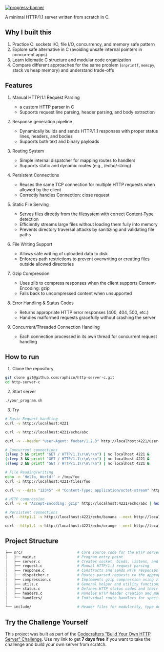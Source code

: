 [![progress-banner](https://backend.codecrafters.io/progress/http-server/e590a1ed-5581-4c50-92c3-173fc54ce8b7)](https://app.codecrafters.io/users/codecrafters-bot?r=2qF)

A minimal HTTP/1.1 server written from scratch in C.

## Why I built this

1. Practice C: sockets I/O, file I/O, concurrency, and memory safe pattern
2. Explore safe alternative in C (avoiding unsafe internal pointers in concurrent apps)
3. Learn idiomatic C structure and modular code organization
4. Compare different approaches for the same problem (`snprintf`, `memcpy`, stack vs heap memory) and understand trade-offs

## Features

1. Manual HTTP/1.1 Request Parsing

   - a custom HTTP parser in C
   - Supports request line parsing, header parsing, and body extraction

2. Response generation pipeline

   - Dynamically builds and sends HTTP/1.1 responses with proper status lines, headers, and bodies
   - Supports both text and binary payloads

3. Routing System

   - Simple internal dispatcher for mapping routes to handlers
   - Supports static and dynamic routes (e.g., /echo/:string)

4. Persistent Connections

   - Reuses the same TCP connection for multiple HTTP requests when allowed by the client
   - Correctly handles Connection: close request

5. Static File Serving

   - Serves files directly from the filesystem with correct Content-Type detection
   - Efficiently streams large files without loading them fully into memory
   - Prevents directory traversal attacks by sanitizing and validating file paths

6. File Writing Support

   - Allows safe writing of uploaded data to disk
   - Enforces path restrictions to prevent overwriting or creating files outside allowed directories

7. Gzip Compression

   - Uses zlib to compress responses when the client supports Content-Encoding: gzip
   - Falls back to uncompressed content when unsupported

8. Error Handling & Status Codes

   - Returns appropriate HTTP error responses (400, 404, 500, etc.)
   - Handles malformed requests gracefully without crashing the server

9. Concurrent/Threaded Connection Handling
   - Each connection processed in its own thread for concurrent request handling

## How to run

1. Clone the repository

```bash
git clone git@github.com:raphico/http-server-c.git
cd http-server-c
```

2. Start server

```bash
./your_program.sh
```

3. Try

```bash
# Basic Request handling
curl -v http://localhost:4221

curl -v http://localhost:4221/echo/abc

curl -v --header "User-Agent: foobar/1.2.3" http://localhost:4221/user-agent

# Concurrent connections
(sleep 3 && printf "GET / HTTP/1.1\r\n\r\n") | nc localhost 4221 &
(sleep 3 && printf "GET / HTTP/1.1\r\n\r\n") | nc localhost 4221 &
(sleep 3 && printf "GET / HTTP/1.1\r\n\r\n") | nc localhost 4221 &

# File Reading/writing
echo -n 'Hello, World!' > /tmp/foo
curl -i http://localhost:4221/files/foo

curl -v --data "12345" -H "Content-Type: application/octet-stream" http://localhost:4221/files/file_123

# HTTP compression
curl -v -H "Accept-Encoding: gzip" http://localhost:4221/echo/abc | hexdump -C

# Persistent connections
curl --http1.1 -v http://localhost:4221/echo/banana --next http://localhost:4221/user-agent -H "User-Agent: blueberry/apple-blueberry"

curl --http1.1 -v http://localhost:4221/echo/orange --next http://localhost:4221/ -H "Connection: close"
```

## Project Structure

```bash
├── src/                         # Core source code for the HTTP server
│   ├── main.c                   # Program entry point
│   ├── server.c                 # Creates socket, binds, listens, and accepts client connections
│   ├── request.c                # Manual HTTP/1.1 request parsing
│   ├── response.c               # Constructs and sends HTTP responses to clients
│   ├── dispatcher.c             # Routes parsed requests to the appropriate handler
│   ├── compression.c            # Implements gzip compression using zlib
│   ├── utils.c                  # General helper and utility functions
│   ├── status.c                 # Defines HTTP status codes and their corresponding messages
│   ├── headers.c                # Handles HTTP header creation and management
│   └── handlers/                # Individual route handlers for specific endpoints
│
└── include/                     # Header files for modularity, type definitions, and forward declarations
```

## Try the Challenge Yourself

This project was built as part of the [Codecrafters "Build Your Own HTTP Server" Challenge](https://app.codecrafters.io/r/zealous-guineapig-988263). Use my link to get **7 days free** if you want to take the challenge and build your own server from scratch.
